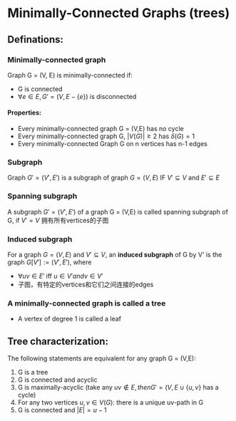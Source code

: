 # Minimally-Connected Graphs (trees)

## Definations:

### Minimally-connected graph
Graph G = (V, E) is minimally-connected if:
+ G is connected
+ $\forall e \in E, G' = (V,E-\{e\})$ is disconnected

#### Properties:
+ Every minimally-connected graph G = (V,E) has no cycle
+ Every minimally-connected graph G, $|V(G)| \geq 2$ has $\delta(G) = 1$
+ Every minimally-connected Graph G on n vertices has n-1 edges

### Subgraph
Graph $G'=(V',E')$ is a subgraph of graph $G=(V,E)$ IF $V' \subseteq V$ and $E' \subseteq E$

### Spanning subgraph
A subgraph $G' = (V', E')$ of a graph G = (V,E) is called spanning subgraph of G, if $V' = V$
拥有所有vertices的子图

### Induced subgraph
For a graph $G = (V,E)$ and $V' \subseteq V$, an **induced subgraph** of G by V' is the graph $G[V'] := (V', E')$, where
+ $\forall uv \in E'$ iff $u \in V' and v \in V'$
+ 子图，有特定的vertices和它们之间连接的edges

### A minimally-connected graph is called a tree
+ A vertex of degree 1 is called a leaf

## Tree characterization:
The following statements are equivalent for any graph G = (V,E):
1. G is a tree
2. G is connected and acyclic
3. G is maximally-acyclic (take any $uv \notin E, then G' = (V,E \cup \{u,v\}$ has a cycle)
4. For any two vertices $u,v \in V(G)$: there is a unique uv-path in G
5. G is connected and $|E| = u - 1$